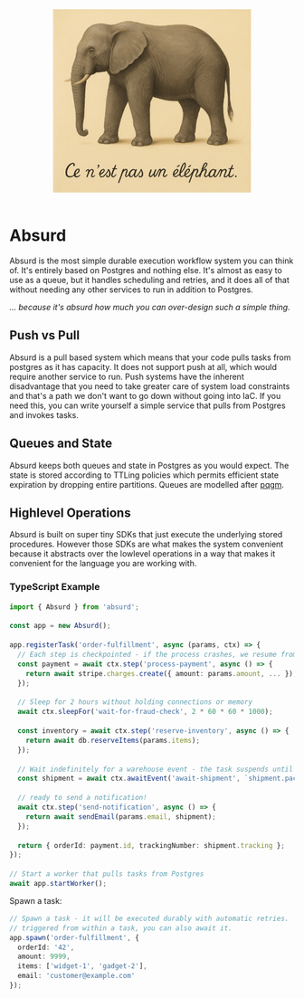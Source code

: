 <div style="text-align: center" align="center">
  <img src="logo.jpg" width="350" alt="Une photo d'un éléphant avec le titre : « Ceci n'est pas un éléphant »">
  <br><br>
</div>

# Absurd

Absurd is the most simple durable execution workflow system you can think of.
It's entirely based on Postgres and nothing else.  It's almost as easy to use as
a queue, but it handles scheduling and retries, and it does all of that without
needing any other services to run in addition to Postgres.

*… because it's absurd how much you can over-design such a simple thing.*

## Push vs Pull

Absurd is a pull based system which means that your code pulls tasks from
postgres as it has capacity.  It does not support push at all, which would
require another service to run.  Push systems have the inherent disadvantage
that you need to take greater care of system load constraints and that's a path
we don't want to go down without going into IaC.  If you need this, you can
write yourself a simple service that pulls from Postgres and invokes tasks.

## Queues and State

Absurd keeps both queues and state in Postgres as you would expect.  The state
is stored according to TTLing policies which permits efficient state expiration
by dropping entire partitions.  Queues are modelled after
[pqgm](https://github.com/pgmq/pgmq).

## Highlevel Operations

Absurd is built on super tiny SDKs that just execute the underlying
stored procedures.  However those SDKs are what makes the system convenient
because it abstracts over the lowlevel operations in a way that makes it
convenient for the language you are working with.

### TypeScript Example

```typescript
import { Absurd } from 'absurd';

const app = new Absurd();

app.registerTask('order-fulfillment', async (params, ctx) => {
  // Each step is checkpointed - if the process crashes, we resume from the last completed step
  const payment = await ctx.step('process-payment', async () => {
    return await stripe.charges.create({ amount: params.amount, ... });
  });

  // Sleep for 2 hours without holding connections or memory
  await ctx.sleepFor('wait-for-fraud-check', 2 * 60 * 60 * 1000);

  const inventory = await ctx.step('reserve-inventory', async () => {
    return await db.reserveItems(params.items);
  });

  // Wait indefinitely for a warehouse event - the task suspends until the event arrives
  const shipment = await ctx.awaitEvent('await-shipment', `shipment.packed:${params.orderId}`);

  // ready to send a notification!
  await ctx.step('send-notification', async () => {
    return await sendEmail(params.email, shipment);
  });

  return { orderId: payment.id, trackingNumber: shipment.tracking };
});

// Start a worker that pulls tasks from Postgres
await app.startWorker();
```

Spawn a task:

```typescript
// Spawn a task - it will be executed durably with automatic retries.  If
// triggered from within a task, you can also await it.
app.spawn('order-fulfillment', {
  orderId: '42',
  amount: 9999,
  items: ['widget-1', 'gadget-2'],
  email: 'customer@example.com'
});
```